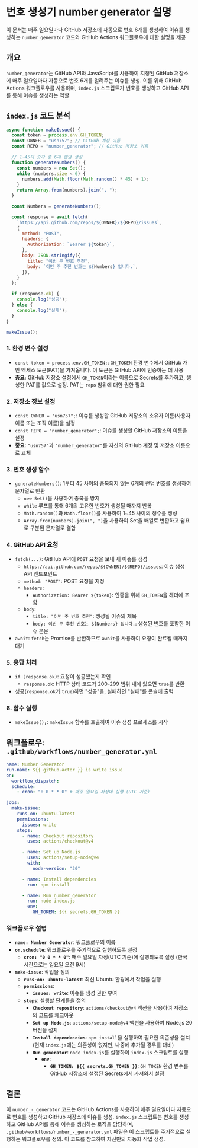 # 번호 생성기 number generator 설명

이 문서는 매주 일요일마다 GitHub 저장소에 자동으로 번호 6개를 생성하여 이슈를 생성하는 `number_generator` 코드와 GitHub Actions 워크플로우에 대한 설명을 제공

## 개요

`number_generator`는 GitHub API와 JavaScript를 사용하여 지정된 GitHub 저장소에 매주 일요일마다 자동으로 번호 6개를 알려주는 이슈를 생성. 이를 위해 GitHub Actions 워크플로우를 사용하며, `index.js` 스크립트가 번호를 생성하고 GitHub API를 통해 이슈를 생성하는 역할

## `index.js` 코드 분석

```javascript
async function makeIssue() {
  const token = process.env.GH_TOKEN;
  const OWNER = "usn757"; // GitHub 계정 이름
  const REPO = "number_generator"; // GitHub 저장소 이름

  // 1~45의 숫자 중 6개 랜덤 생성
  function generateNumbers() {
    const numbers = new Set();
    while (numbers.size < 6) {
      numbers.add(Math.floor(Math.random() * 45) + 1);
    }
    return Array.from(numbers).join(", ");
  }

  const Numbers = generateNumbers();

  const response = await fetch(
    `https://api.github.com/repos/${OWNER}/${REPO}/issues`,
    {
      method: "POST",
      headers: {
        Authorization: `Bearer ${token}`,
      },
      body: JSON.stringify({
        title: "이번 주 번호 추천",
        body: `이번 주 추천 번호는 ${Numbers} 입니다.`,
      }),
    }
  );

  if (response.ok) {
    console.log("성공");
  } else {
    console.log("실패");
  }
}

makeIssue();
```

### 1. 환경 변수 설정

- `const token = process.env.GH_TOKEN;`: `GH_TOKEN` 환경 변수에서 GitHub 개인 액세스 토큰(PAT)을 가져옵니다. 이 토큰은 GitHub API에 인증하는 데 사용
- **중요:** GitHub 저장소 설정에서 `GH_TOKEN`이라는 이름으로 Secrets를 추가하고, 생성한 PAT를 값으로 설정. PAT는 `repo` 범위에 대한 권한 필요

### 2. 저장소 정보 설정

- `const OWNER = "usn757";`: 이슈를 생성할 GitHub 저장소의 소유자 이름(사용자 이름 또는 조직 이름)을 설정
- `const REPO = "number_generator";`: 이슈를 생성할 GitHub 저장소의 이름을 설정
- **중요:** `"usn757"`과 `"number_generator"`를 자신의 GitHub 계정 및 저장소 이름으로 교체

### 3. 번호 생성 함수

- `generateNumbers()`: 1부터 45 사이의 중복되지 않는 6개의 랜덤 번호를 생성하여 문자열로 반환
  - `new Set()`을 사용하여 중복을 방지
  - `while` 루프를 통해 6개의 고유한 번호가 생성될 때까지 반복
  - `Math.random()`과 `Math.floor()`를 사용하여 1~45 사이의 정수를 생성
  - `Array.from(numbers).join(", ")`을 사용하여 Set을 배열로 변환하고 쉼표로 구분된 문자열로 결합

### 4. GitHub API 요청

- `fetch(...)`: GitHub API에 `POST` 요청을 보내 새 이슈를 생성
  - `https://api.github.com/repos/${OWNER}/${REPO}/issues`: 이슈 생성 API 엔드포인트
  - `method: "POST"`: POST 요청을 지정
  - `headers`:
    - `Authorization: Bearer ${token}`: 인증을 위해 `GH_TOKEN`을 헤더에 포함
  - `body`:
    - `title: "이번 주 번호 추천"`: 생성될 이슈의 제목
    - `body: 이번 주 추천 번호는 ${Numbers} 입니다.`: 생성된 번호를 포함한 이슈 본문
- `await`: `fetch`는 Promise를 반환하므로 `await`를 사용하여 요청이 완료될 때까지 대기

### 5. 응답 처리

- `if (response.ok)`: 요청이 성공했는지 확인
  - `response.ok`: HTTP 상태 코드가 200-299 범위 내에 있으면 `true`를 반환
- 성공(`response.ok`가 `true`)하면 "성공"을, 실패하면 "실패"를 콘솔에 출력

### 6. 함수 실행

- `makeIssue();`: `makeIssue` 함수를 호출하여 이슈 생성 프로세스를 시작

## 워크플로우: `.github/workflows/number_generator.yml`

```yaml
name: Number Generator
run-name: ${{ github.actor }} is write issue
on:
  workflow_dispatch:
  schedule:
    - cron: "0 0 * * 0" # 매주 일요일 자정에 실행 (UTC 기준)

jobs:
  make-issue:
    runs-on: ubuntu-latest
    permissions:
      issues: write
    steps:
      - name: Checkout repository
        uses: actions/checkout@v4

      - name: Set up Node.js
        uses: actions/setup-node@v4
        with:
          node-version: "20"

      - name: Install dependencies
        run: npm install

      - name: Run number generator
        run: node index.js
        env:
          GH_TOKEN: ${{ secrets.GH_TOKEN }}
```

### 워크플로우 설명

- **`name: Number Generator`**: 워크플로우의 이름
- **`on.schedule`**: 워크플로우를 주기적으로 실행하도록 설정
  - **`cron: "0 0 * * 0"`**: 매주 일요일 자정(UTC 기준)에 실행되도록 설정 (한국 시간으로는 일요일 오전 9시)
- **`make-issue`**: 작업을 정의
  - **`runs-on: ubuntu-latest`**: 최신 Ubuntu 환경에서 작업을 실행
  - **`permissions`**:
    - **`issues: write`**: 이슈를 생성 권한 부여
  - **`steps`**: 실행할 단계들을 정의
    - **`Checkout repository`**: `actions/checkout@v4` 액션을 사용하여 저장소의 코드를 체크아웃
    - **`Set up Node.js`**: `actions/setup-node@v4` 액션을 사용하여 Node.js 20 버전을 설치
    - **`Install dependencies`**: `npm install`을 실행하여 필요한 의존성을 설치 (현재 `index.js`에는 의존성이 없지만, 나중에 추가될 경우를 대비)
    - **`Run generator`**: `node index.js`를 실행하여 `index.js` 스크립트를 실행
      - **`env`**:
        - **`GH_TOKEN: ${{ secrets.GH_TOKEN }}`**: `GH_TOKEN` 환경 변수를 GitHub 저장소에 설정된 Secrets에서 가져와서 설정

## 결론

이 `number_-_generator` 코드는 GitHub Actions를 사용하여 매주 일요일마다 자동으로 번호를 생성하고 GitHub 저장소에 이슈를 생성. `index.js` 스크립트는 번호를 생성하고 GitHub API를 통해 이슈를 생성하는 로직을 담당하며, `.github/workflows/number_-_generator.yml` 파일은 이 스크립트를 주기적으로 실행하는 워크플로우를 정의. 이 코드를 참고하여 자신만의 자동화 작업 생성.
